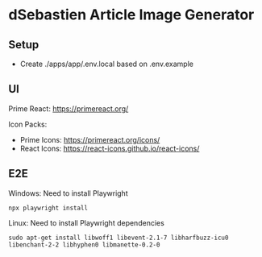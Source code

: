 # dSebastien Article Image Generator

## Setup

- Create ./apps/app/.env.local based on .env.example

## UI

Prime React: https://primereact.org/

Icon Packs:

- Prime Icons: https://primereact.org/icons/
- React Icons: https://react-icons.github.io/react-icons/

## E2E

Windows: Need to install Playwright

`npx playwright install`

Linux: Need to install Playwright dependencies

```
sudo apt-get install libwoff1 libevent-2.1-7 libharfbuzz-icu0 libenchant-2-2 libhyphen0 libmanette-0.2-0
```
